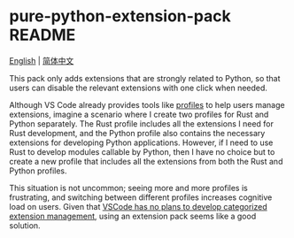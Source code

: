# pure-python-extension-pack README

[English](README.md) | [简体中文](README-zh.md)

This pack only adds extensions that are strongly related to Python,
so that users can disable the relevant extensions with one click when needed.

Although VS Code already provides tools like [profiles](https://code.visualstudio.com/docs/editor/profiles) to help users manage extensions,
imagine a scenario where I create two profiles for Rust and Python separately.
The Rust profile includes all the extensions I need for Rust development,
and the Python profile also contains the necessary extensions for developing Python applications.
However, if I need to use Rust to develop modules callable by Python,
then I have no choice but to create a new profile that includes all the extensions from both the Rust and Python profiles.

This situation is not uncommon; seeing more and more profiles is frustrating, and switching between different profiles increases cognitive load on users.
Given that [VSCode has no plans to develop categorized extension management](https://github.com/microsoft/vscode/issues/20599), using an extension pack seems like a good solution.
